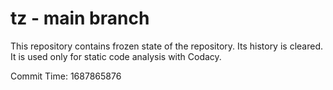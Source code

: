 # tz - main branch

This repository contains frozen state of the repository.
Its history is cleared. It is used only for static code
analysis with Codacy.

Commit Time: 1687865876